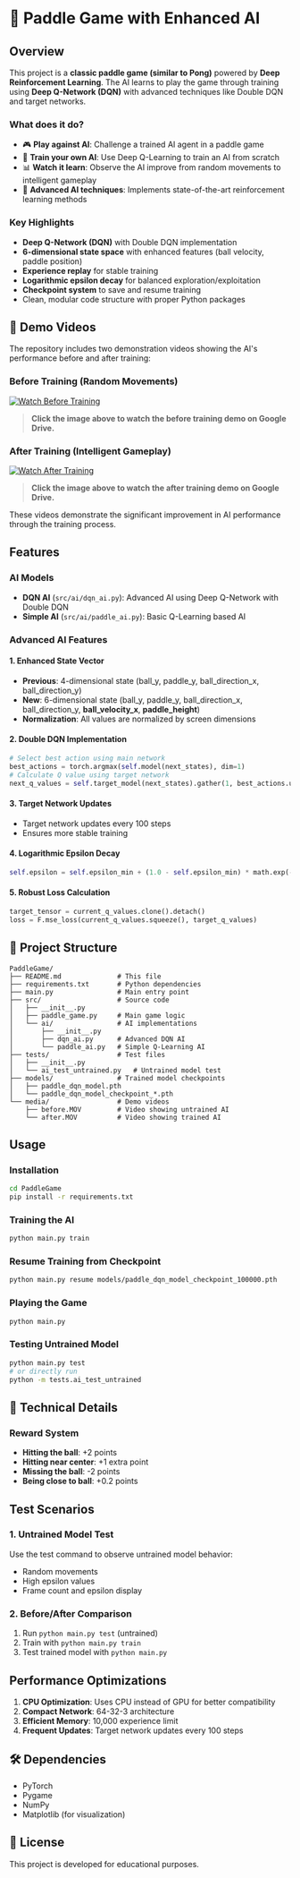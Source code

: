 # 🏓 Paddle Game with Enhanced AI

## Overview

This project is a **classic paddle game (similar to Pong)** powered by **Deep Reinforcement Learning**. The AI learns to play the game through training using **Deep Q-Network (DQN)** with advanced techniques like Double DQN and target networks.

### What does it do?

- 🎮 **Play against AI**: Challenge a trained AI agent in a paddle game
- 🤖 **Train your own AI**: Use Deep Q-Learning to train an AI from scratch
- 📊 **Watch it learn**: Observe the AI improve from random movements to intelligent gameplay
- 🧠 **Advanced AI techniques**: Implements state-of-the-art reinforcement learning methods

### Key Highlights

- **Deep Q-Network (DQN)** with Double DQN implementation
- **6-dimensional state space** with enhanced features (ball velocity, paddle position)
- **Experience replay** for stable training
- **Logarithmic epsilon decay** for balanced exploration/exploitation
- **Checkpoint system** to save and resume training
- Clean, modular code structure with proper Python packages

## 🎥 Demo Videos

The repository includes two demonstration videos showing the AI's performance before and after training:

### Before Training (Random Movements)
[![Watch Before Training](https://img.youtube.com/vi/1-ApeaywOaY8l-0MRj3qgG3jiSiO4YyM0/0.jpg)](https://drive.google.com/file/d/1-ApeaywOaY8l-0MRj3qgG3jiSiO4YyM0/view?usp=drive_link)

> **Click the image above to watch the before training demo on Google Drive.**

### After Training (Intelligent Gameplay)
[![Watch After Training](https://img.youtube.com/vi/1QPb9R3c9aFxh0yCi8EzIQkjx22HBDh9K/0.jpg)](https://drive.google.com/file/d/1QPb9R3c9aFxh0yCi8EzIQkjx22HBDh9K/view?usp=drive_link)

> **Click the image above to watch the after training demo on Google Drive.**

These videos demonstrate the significant improvement in AI performance through the training process.

## Features

### AI Models
- **DQN AI** (`src/ai/dqn_ai.py`): Advanced AI using Deep Q-Network with Double DQN
- **Simple AI** (`src/ai/paddle_ai.py`): Basic Q-Learning based AI

### Advanced AI Features

#### 1. **Enhanced State Vector**
- **Previous**: 4-dimensional state (ball_y, paddle_y, ball_direction_x, ball_direction_y)
- **New**: 6-dimensional state (ball_y, paddle_y, ball_direction_x, ball_direction_y, **ball_velocity_x**, **paddle_height**)
- **Normalization**: All values are normalized by screen dimensions

#### 2. **Double DQN Implementation**
```python
# Select best action using main network
best_actions = torch.argmax(self.model(next_states), dim=1)
# Calculate Q value using target network
next_q_values = self.target_model(next_states).gather(1, best_actions.unsqueeze(1))
```

#### 3. **Target Network Updates**
- Target network updates every 100 steps
- Ensures more stable training

#### 4. **Logarithmic Epsilon Decay**
```python
self.epsilon = self.epsilon_min + (1.0 - self.epsilon_min) * math.exp(-decay_rate * self.steps)
```

#### 5. **Robust Loss Calculation**
```python
target_tensor = current_q_values.clone().detach()
loss = F.mse_loss(current_q_values.squeeze(), target_q_values)
```

## 📁 Project Structure

```
PaddleGame/
├── README.md              # This file
├── requirements.txt       # Python dependencies
├── main.py                # Main entry point
├── src/                   # Source code
│   ├── __init__.py
│   ├── paddle_game.py     # Main game logic
│   └── ai/                # AI implementations
│       ├── __init__.py
│       ├── dqn_ai.py      # Advanced DQN AI
│       └── paddle_ai.py   # Simple Q-Learning AI
├── tests/                 # Test files
│   ├── __init__.py
│   └── ai_test_untrained.py   # Untrained model test
├── models/                # Trained model checkpoints
│   ├── paddle_dqn_model.pth
│   └── paddle_dqn_model_checkpoint_*.pth
└── media/                 # Demo videos
    ├── before.MOV         # Video showing untrained AI
    └── after.MOV          # Video showing trained AI
```

## Usage

### Installation
```bash
cd PaddleGame
pip install -r requirements.txt
```

### Training the AI
```bash
python main.py train
```

### Resume Training from Checkpoint
```bash
python main.py resume models/paddle_dqn_model_checkpoint_100000.pth
```

### Playing the Game
```bash
python main.py
```

### Testing Untrained Model
```bash
python main.py test
# or directly run
python -m tests.ai_test_untrained
```

## 🔧 Technical Details

### Reward System
- **Hitting the ball**: +2 points
- **Hitting near center**: +1 extra point
- **Missing the ball**: -2 points
- **Being close to ball**: +0.2 points

## Test Scenarios

### 1. Untrained Model Test
Use the test command to observe untrained model behavior:
- Random movements
- High epsilon values
- Frame count and epsilon display

### 2. Before/After Comparison
1. Run `python main.py test` (untrained)
2. Train with `python main.py train`
3. Test trained model with `python main.py`


## Performance Optimizations

1. **CPU Optimization**: Uses CPU instead of GPU for better compatibility
2. **Compact Network**: 64-32-3 architecture
3. **Efficient Memory**: 10,000 experience limit
4. **Frequent Updates**: Target network updates every 100 steps

## 🛠️ Dependencies

- PyTorch
- Pygame
- NumPy
- Matplotlib (for visualization)

## 📝 License

This project is developed for educational purposes.
